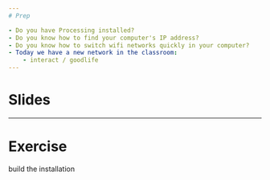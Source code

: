 ```yaml
---
# Prep

- Do you have Processing installed?
- Do you know how to find your computer's IP address?
- Do you know how to switch wifi networks quickly in your computer?
- Today we have a new network in the classroom:
    - interact / goodlife
---
```

# Slides

---
# Exercise

build the installation
